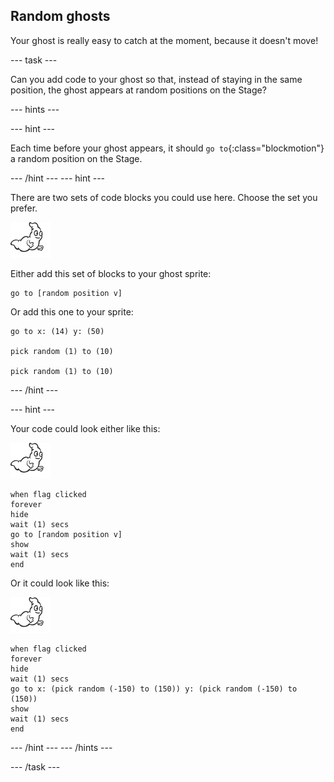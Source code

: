 ## Random ghosts

Your ghost is really easy to catch at the moment, because it doesn't move!

--- task ---

Can you add code to your ghost so that, instead of staying in the same position, the ghost appears at random positions on the Stage?

--- hints ---

--- hint ---

Each time before your ghost appears, it should `go to`{:class="blockmotion"} a random position on the Stage.

--- /hint ---
--- hint ---

There are two sets of code blocks you could use here. Choose the set you prefer.

![ghost-sprite](images/ghost-sprite.png)

Either add this set of blocks to your ghost sprite:

``` blocks
go to [random position v]
```
Or add this one to your sprite:

``` blocks
go to x: (14) y: (50)

pick random (1) to (10)

pick random (1) to (10)
```

--- /hint ---

--- hint ---

Your code could look either like this:

![ghost-sprite](images/ghost-sprite.png)

``` blocks
when flag clicked
forever
hide
wait (1) secs
go to [random position v]
show
wait (1) secs
end
```

Or it could look like this:

![ghost-sprite](images/ghost-sprite.png)

``` blocks
when flag clicked
forever
hide
wait (1) secs
go to x: (pick random (-150) to (150)) y: (pick random (-150) to (150))
show
wait (1) secs
end
```
--- /hint ---
--- /hints ---

--- /task ---
